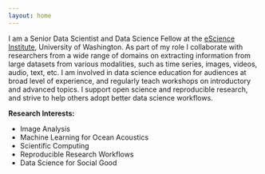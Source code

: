 ```yaml
---
layout: home
---
```


I am a Senior Data Scientist and Data Science Fellow at the [eScience Institute](https://escience.washington.edu/), University of Washington. As part of my role I collaborate with researchers from a wide range of domains on extracting information from large datasets  from various modalities, such as time series, images, videos, audio, text, etc. I am involved in data science education for audiences at broad level of experience, and regularly teach workshops on introductory and advanced topics. I support open science and reproducible research, and strive to help others adopt better data science workflows.

**Research Interests:**

* Image Analysis
* Machine Learning for Ocean Acoustics
* Scientific Computing
* Reproducible Research Workflows
* Data Science for Social Good




